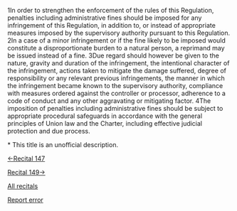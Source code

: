 
1In order to strengthen the enforcement of the rules of this Regulation, penalties including administrative fines should be imposed for any infringement of this Regulation, in addition to, or instead of appropriate measures imposed by the supervisory authority pursuant to this Regulation. 2In a case of a minor infringement or if the fine likely to be imposed would constitute a disproportionate burden to a natural person, a reprimand may be issued instead of a fine. 3Due regard should however be given to the nature, gravity and duration of the infringement, the intentional character of the infringement, actions taken to mitigate the damage suffered, degree of responsibility or any relevant previous infringements, the manner in which the infringement became known to the supervisory authority, compliance with measures ordered against the controller or processor, adherence to a code of conduct and any other aggravating or mitigating factor. 4The imposition of penalties including administrative fines should be subject to appropriate procedural safeguards in accordance with the general principles of Union law and the Charter, including effective judicial protection and due process.


\* This title is an unofficial description.




[←Recital 147](https://gdpr-info.eu/recitals/no-147/ "147 - Jurisdiction")


[Recital 149→](https://gdpr-info.eu/recitals/no-149/ "149 - Penalties for Infringements of National Rules")


[All recitals](https://gdpr-info.eu/recitals/)

[Report error](https://gdpr-info.eu/gf/?TB_iframe=true&height=306 "Your message")

